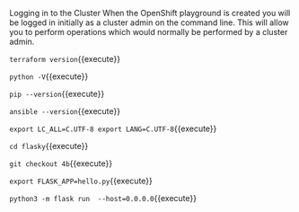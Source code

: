 Logging in to the Cluster
When the OpenShift playground is created you will be logged in initially as a cluster admin on the command line. This will allow you to perform operations which would normally be performed by a cluster admin.


`terraform version`{{execute}}


`python -V`{{execute}}


`pip --version`{{execute}}

`ansible --version`{{execute}}


`export LC_ALL=C.UTF-8
export LANG=C.UTF-8`{{execute}}
    
    
`cd flasky`{{execute}}

`git checkout 4b`{{execute}}

`export FLASK_APP=hello.py`{{execute}}

`python3 -m flask run  --host=0.0.0.0`{{execute}}
